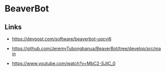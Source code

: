 # BeaverBot

## Links

- <https://devpost.com/software/beaverbot-uqcyi6>

- <https://github.com/JeremyTubongbanua/BeaverBot/tree/develop/src/main>

- <https://www.youtube.com/watch?v=MbC2-SJtC_0>  
